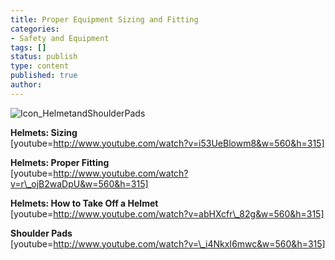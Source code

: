 ```yaml
---
title: Proper Equipment Sizing and Fitting
categories:
- Safety and Equipment
tags: []
status: publish
type: content
published: true
author: 
---
```

![Icon_HelmetandShoulderPads](http://mvcowboysfootball.files.wordpress.com/1953/09/icon_helmetandshoulderpads.jpg)

**Helmets: Sizing**  
[youtube=http://www.youtube.com/watch?v=i53UeBlowm8&w=560&h=315]

**Helmets: Proper Fitting**  
[youtube=http://www.youtube.com/watch?v=r\_ojB2waDpU&w=560&h=315]

**Helmets: How to Take Off a Helmet**  
[youtube=http://www.youtube.com/watch?v=abHXcfr\_82g&w=560&h=315]

**Shoulder Pads**  
[youtube=http://www.youtube.com/watch?v=\_i4NkxI6mwc&w=560&h=315]

